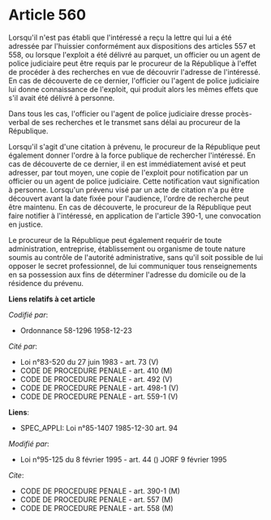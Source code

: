 # Article 560

Lorsqu'il n'est pas établi que l'intéressé a reçu la lettre qui lui a été adressée par l'huissier conformément aux
dispositions des articles 557 et 558, ou lorsque l'exploit a été délivré au parquet, un officier ou un agent de police
judiciaire peut être requis par le procureur de la République à l'effet de procéder à des recherches en vue de découvrir
l'adresse de l'intéressé. En cas de découverte de ce dernier, l'officier ou l'agent de police judiciaire lui donne
connaissance de l'exploit, qui produit alors les mêmes effets que s'il avait été délivré à personne.

Dans tous les cas, l'officier ou l'agent de police judiciaire dresse procès-verbal de ses recherches et le transmet sans
délai au procureur de la République.

Lorsqu'il s'agit d'une citation à prévenu, le procureur de la République peut également donner l'ordre à la force publique de
rechercher l'intéressé. En cas de découverte de ce dernier, il en est immédiatement avisé et peut adresser, par tout moyen,
une copie de l'exploit pour notification par un officier ou un agent de police judiciaire. Cette notification vaut
signification à personne. Lorsqu'un prévenu visé par un acte de citation n'a pu être découvert avant la date fixée pour
l'audience, l'ordre de recherche peut être maintenu. En cas de découverte, le procureur de la République peut faire notifier
à l'intéressé, en application de l'article 390-1, une convocation en justice.

Le procureur de la République peut également requérir de toute administration, entreprise, établissement ou organisme de
toute nature soumis au contrôle de l'autorité administrative, sans qu'il soit possible de lui opposer le secret
professionnel, de lui communiquer tous renseignements en sa possession aux fins de déterminer l'adresse du domicile ou de la
résidence du prévenu.

**Liens relatifs à cet article**

_Codifié par_:

  - Ordonnance 58-1296 1958-12-23

_Cité par_:

  - Loi n°83-520 du 27 juin 1983 - art. 73 (V)
  - CODE DE PROCEDURE PENALE - art. 410 (M)
  - CODE DE PROCEDURE PENALE - art. 492 (V)
  - CODE DE PROCEDURE PENALE - art. 498-1 (V)
  - CODE DE PROCEDURE PENALE - art. 559-1 (V)

**Liens**:

  - SPEC_APPLI: Loi n°85-1407 1985-12-30 art. 94

_Modifié par_:

  - Loi n°95-125 du 8 février 1995 - art. 44 () JORF 9 février 1995

_Cite_:

  - CODE DE PROCEDURE PENALE - art. 390-1 (M)
  - CODE DE PROCEDURE PENALE - art. 557 (M)
  - CODE DE PROCEDURE PENALE - art. 558 (M)
